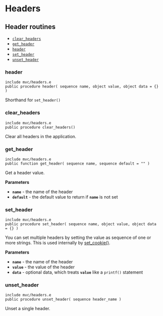 # Headers

## Header routines

* [`clear_headers`](#clear_headers)
* [`get_header`](#get_header)
* [`header`](#header)
* [`set_header`](#set_header)
* [`unset_header`](#unset_header)

### header

`include mvc/headers.e`  
`public procedure header( sequence name, object value, object data = {} )`

Shorthand for `set_header()`

### clear_headers

`include mvc/headers.e`  
`public procedure clear_headers()`

Clear all headers in the application.

### get_header

`include mvc/headers.e`  
`public function get_header( sequence name, sequence default = "" )`

Get a header value.

**Parameters**

- **`name`** - the name of the header
- **`default`** - the default value to return if **`name`** is not set

### set_header

`include mvc/headers.e`  
`public procedure set_header( sequence name, object value, object data = {} )`

You can set multiple headers by setting the value as sequence of one or more strings. This is used internally by [set_cookie()](COOKIE.md#set_cookie).

**Parameters**

- **`name`** - the name of the header
- **`value`** - the value of the header
- **`data`** - optional data, which treats **`value`** like a `printf()` statement

### unset_header

`include mvc/headers.e`  
`public procedure unset_header( sequence header_name )`

Unset a single header.

